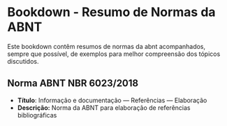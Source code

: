 # Bookdown - Resumo de Normas da ABNT

Este bookdown contêm resumos de normas da abnt acompanhados, sempre que possível, de exemplos para melhor compreensão dos tópicos discutidos.

## Norma ABNT NBR 6023/2018

* **Título**: Informação e documentação — Referências — Elaboração
* **Descrição:** Norma da ABNT para elaboração de referências bibliográficas